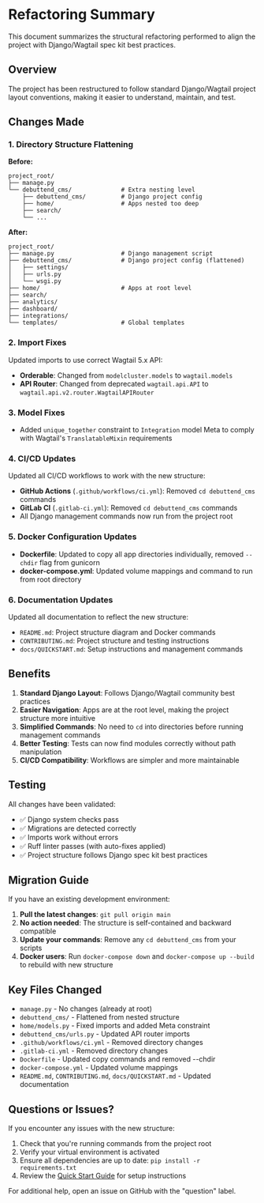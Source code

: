# Refactoring Summary

This document summarizes the structural refactoring performed to align the project with Django/Wagtail spec kit best practices.

## Overview

The project has been restructured to follow standard Django/Wagtail project layout conventions, making it easier to understand, maintain, and test.

## Changes Made

### 1. Directory Structure Flattening

**Before:**
```
project_root/
├── manage.py
└── debuttend_cms/              # Extra nesting level
    ├── debuttend_cms/          # Django project config
    ├── home/                   # Apps nested too deep
    ├── search/
    └── ...
```

**After:**
```
project_root/
├── manage.py                   # Django management script
├── debuttend_cms/              # Django project config (flattened)
│   ├── settings/
│   ├── urls.py
│   └── wsgi.py
├── home/                       # Apps at root level
├── search/
├── analytics/
├── dashboard/
├── integrations/
└── templates/                  # Global templates
```

### 2. Import Fixes

Updated imports to use correct Wagtail 5.x API:

- **Orderable**: Changed from `modelcluster.models` to `wagtail.models`
- **API Router**: Changed from deprecated `wagtail.api.API` to `wagtail.api.v2.router.WagtailAPIRouter`

### 3. Model Fixes

- Added `unique_together` constraint to `Integration` model Meta to comply with Wagtail's `TranslatableMixin` requirements

### 4. CI/CD Updates

Updated all CI/CD workflows to work with the new structure:

- **GitHub Actions** (`.github/workflows/ci.yml`): Removed `cd debuttend_cms` commands
- **GitLab CI** (`.gitlab-ci.yml`): Removed `cd debuttend_cms` commands
- All Django management commands now run from the project root

### 5. Docker Configuration Updates

- **Dockerfile**: Updated to copy all app directories individually, removed `--chdir` flag from gunicorn
- **docker-compose.yml**: Updated volume mappings and command to run from root directory

### 6. Documentation Updates

Updated all documentation to reflect the new structure:

- `README.md`: Project structure diagram and Docker commands
- `CONTRIBUTING.md`: Project structure and testing instructions
- `docs/QUICKSTART.md`: Setup instructions and management commands

## Benefits

1. **Standard Django Layout**: Follows Django/Wagtail community best practices
2. **Easier Navigation**: Apps are at the root level, making the project structure more intuitive
3. **Simplified Commands**: No need to `cd` into directories before running management commands
4. **Better Testing**: Tests can now find modules correctly without path manipulation
5. **CI/CD Compatibility**: Workflows are simpler and more maintainable

## Testing

All changes have been validated:

- ✅ Django system checks pass
- ✅ Migrations are detected correctly
- ✅ Imports work without errors
- ✅ Ruff linter passes (with auto-fixes applied)
- ✅ Project structure follows Django spec kit best practices

## Migration Guide

If you have an existing development environment:

1. **Pull the latest changes**: `git pull origin main`
2. **No action needed**: The structure is self-contained and backward compatible
3. **Update your commands**: Remove any `cd debuttend_cms` from your scripts
4. **Docker users**: Run `docker-compose down` and `docker-compose up --build` to rebuild with new structure

## Key Files Changed

- `manage.py` - No changes (already at root)
- `debuttend_cms/` - Flattened from nested structure
- `home/models.py` - Fixed imports and added Meta constraint
- `debuttend_cms/urls.py` - Updated API router imports
- `.github/workflows/ci.yml` - Removed directory changes
- `.gitlab-ci.yml` - Removed directory changes
- `Dockerfile` - Updated copy commands and removed --chdir
- `docker-compose.yml` - Updated volume mappings
- `README.md`, `CONTRIBUTING.md`, `docs/QUICKSTART.md` - Updated documentation

## Questions or Issues?

If you encounter any issues with the new structure:

1. Check that you're running commands from the project root
2. Verify your virtual environment is activated
3. Ensure all dependencies are up to date: `pip install -r requirements.txt`
4. Review the [Quick Start Guide](docs/QUICKSTART.md) for setup instructions

For additional help, open an issue on GitHub with the "question" label.
